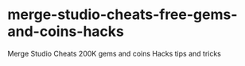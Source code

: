 # merge-studio-cheats-free-gems-and-coins-hacks
Merge Studio Cheats 200K gems and coins Hacks tips and tricks
